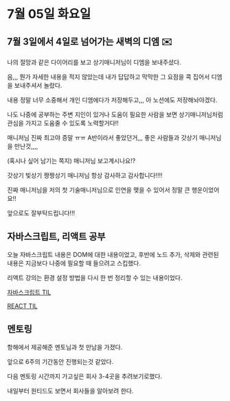 # 7월 05일 화요일

## 7월 3일에서 4일로 넘어가는 새벽의 디엠 :envelope:
나의 절망과 같은 다이어리를 보고 상기매니저님이 디엠을 보내주셨다. 
 
음,,, 뭔가 자세한 내용을 적지 않았는데 내가 답답하고 막막한 그 요점을 콕 집어서 디엠을 보내주셔서 놀랐다. 
  
내용 정말 너무 소중해서 개인 디엠에다가 저장해두고,,, 아 노션에도 저장해놔야겠다. 
  
나도 나중에 공부하는 주변 지인이 있거나 도움이 필요한 사람을 보면 상기매니저님처럼 관심을 가지고 도움줄 수 있도록 노력할거다!!

매니저님 진짜 최고야 증말 ㅠㅠ A반이라서 좋았던거,,, 좋은 사람들과 갓상기 매니저님을 만난것,,,,
 
(혹시나 싶어 남기는 쪽지)
매니저님 보고계시나요!?

갓상기 빛상기 짱짱상기 매니저님 항상 감사하고 감사합니다!!!! 
 
진짜 매니저님을 저의 첫 기술매니저님으로 인연을 맺을 수 있어서 정말 큰 행운이었어요!!
  
앞으로도 잘부탁드립니다!!!


## 자바스크립트, 리액트 공부 
오늘 자바스크립트 내용은 DOM에 대한 내용이었고, 후반에 노드 추가, 삭제와 관련된 내용은 지금보다 나중에 필요할 때 들으려고 스킵했다. 

리액트 강의는 환경 설정 방법을 다시 한 번 정리할 수 있는 내용이었다. 


[자바스크립트 TIL](https://github.com/saehwa95/TIL/blob/main/JavaScript/Codeit/%5B%EC%A4%91%EA%B8%89-1%5D%EC%9D%B8%ED%84%B0%EB%9E%99%ED%8B%B0%EB%B8%8C%20%EC%9E%90%EB%B0%94%EC%8A%A4%ED%81%AC%EB%A6%BD%ED%8A%B8.md)

[REACT TIL](https://github.com/saehwa95/TIL/blob/main/React/Codeit/React%20%EC%9B%B9%20%EA%B0%9C%EB%B0%9C%20%EC%8B%9C%EC%9E%91%ED%95%98%EA%B8%B0.md)


## 멘토링
항해에서 제공해준 멘토님과 첫 만남을 가졌다. 

앞으로 6주의 기간동안 진행되는것 같았다.

다음 멘토링 시간까지 가고싶은 회사 3-4곳을 추려보기로했다.

내일부터 원티드도 보면서 회사들을 알아보려 한다. 
